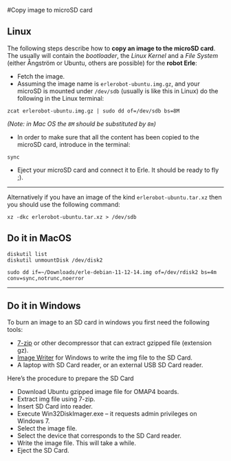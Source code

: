 #Copy image to microSD card

## Linux

The following steps describe how to **copy an image to the microSD card**. The usually will contain the *bootloader*, the *Linux Kernel* and a *File System* (either Ångström or Ubuntu, others are possible) for the **robot Erle**:

   * Fetch the image.
   * Assuming the image name is `erlerobot-ubuntu.img.gz`, and your microSD is mounted under `/dev/sdb` (usually is like this in Linux) do the following in the Linux terminal:

```
zcat erlerobot-ubuntu.img.gz | sudo dd of=/dev/sdb bs=8M
```

*(Note: in Mac OS the `8M` should be substituted by `8m`)*


   * In order to make sure that all the content has been copied to the microSD card, introduce in the terminal:

```
sync
```
   * Eject your microSD card and connect it to Erle. It should be ready to fly ;).

------------

Alternatively if you have an image of the kind `erlerobot-ubuntu.tar.xz` then you should use the following command:
```
xz -dkc erlerobot-ubuntu.tar.xz > /dev/sdb
```

## Do it in MacOS

```
diskutil list
diskutil unmountDisk /dev/disk2
```

```
sudo dd if=~/Downloads/erle-debian-11-12-14.img of=/dev/rdisk2 bs=4m conv=sync,notrunc,noerror   
```

------------

## Do it in Windows
To burn an image to an SD card in windows you first need the following tools:
- [7-zip](http://www.7-zip.org/) or other decompressor that can extract gzipped file (extension gz).
- [Image Writer](https://launchpad.net/win32-image-writer) for Windows to write the img file to the SD Card.
- A laptop with SD Card reader, or an external USB SD Card reader.

Here’s the procedure to prepare the SD Card

- Download Ubuntu gzipped image file for OMAP4 boards.
- Extract img file using 7-zip.
- Insert SD Card into reader.
- Execute Win32DiskImager.exe – it requests admin privileges on Windows 7.
- Select the image file.
- Select the device that corresponds to the SD Card reader.
- Write the image file. This will take a while.
- Eject the SD Card.
